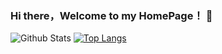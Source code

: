 ### Hi there，Welcome to my HomePage！ 👋

<!--
**MonsterTTL/MonsterTTL** is a ✨ _special_ ✨ repository because its `README.md` (this file) appears on your GitHub profile.
   I'm an Android Developer.
-->

![Github Stats](https://github-readme-stats.vercel.app/api?username=MonsterTTL&show_icons=true&theme=dark&count_private=true)
[![Top Langs](https://github-readme-stats.vercel.app/api/top-langs/?username=MonsterTTL)](https://github.com/anuraghazra/github-readme-stats)
